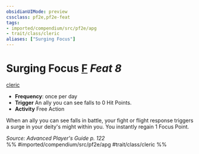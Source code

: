 ```yaml
---
obsidianUIMode: preview
cssclass: pf2e,pf2e-feat
tags:
- imported/compendium/src/pf2e/apg
- trait/class/cleric
aliases: ["Surging Focus"]
---
```

# Surging Focus  [F](chapter-9-playing-the-game.md#Actions "Free Action") *Feat 8*  
[cleric](rules/traits/cleric.md)  

- **Frequency**: once per day
- **Trigger** An ally you can see falls to 0 Hit Points.
- **Activity** Free Action

When an ally you can see falls in battle, your fight or flight response triggers a surge in your deity's might within you. You instantly regain 1 Focus Point.

*Source: Advanced Player's Guide p. 122*  
%% #imported/compendium/src/pf2e/apg #trait/class/cleric %%